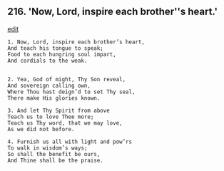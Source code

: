 
## 216.  'Now, Lord, inspire each brother''s heart.'
[edit](https://docs.google.com/document/d/1ihgqdRC5mJknzEhZOmnBQaFz0aACXVGl/edit?mode=html)



    1. Now, Lord, inspire each brother’s heart, 
    And teach his tongue to speak;
    Food to each hungring soul impart,
    And cordials to the weak.


    2. Yea, God of might, Thy Son reveal,
    And sovereign calling own,
    Where Thou hast deign’d to set Thy seal, 
    There make His glories known.

    3. And let Thy Spirit from above
    Teach us to love Thee more;
    Teach us Thy word, that we may love, 
    As we did not before.

    4. Furnish us all with light and pow’rs
    To walk in wisdom’s ways;
    So shall the benefit be ours,
    And Thine shall be the praise.
